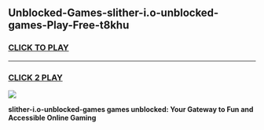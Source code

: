 
## Unblocked-Games-slither-i.o-unblocked-games-Play-Free-t8khu
<h3>
<a href="https://premium76.site?title=slither-i.o-unblocked-games&ref=18A">CLICK TO PLAY</a></h3>
<hr>

<h3>
<a href="https://premium76.site?title=slither-i.o-unblocked-games&ref=18A">CLICK 2 PLAY</a>
  
</h3>

<a href="https://premium76.site?title=slither-i.o-unblocked-games&ref=18A"><img src="https://clearcache.store/games.png"></a>


**slither-i.o-unblocked-games games unblocked: Your Gateway to Fun and Accessible Online Gaming**

